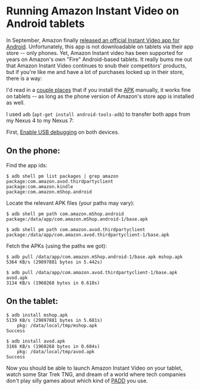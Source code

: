 # Running Amazon Instant Video on Android tablets

In September, Amazon finally [released an official Instant Video app for Android](http://www.androidpolice.com/2014/09/09/breaking-amazon-updates-its-app-to-5-0-with-access-to-entire-digital-catalog-instant-video-app/). Unfortunately, this app is not downloadable on tablets via their app store -- only phones. Yet, Amazon Instant video has been supported for years on Amazon's own "Fire" Android-based tablets. It really bums me out that Amazon Instant Video continues to snub their competitors' products, but if you're like me and have a lot of purchases locked up in their store, there is a way:

I'd read in a [couple places](http://www.teleread.com/amazon/amazon-finally-launches-instant-video-android-app/#comment-1373400) that if you install the [APK](http://en.wikipedia.org/wiki/Android_application_package) manually, it works fine on tablets -- as long as the phone version of Amazon's store app is installed as well.

I used `adb` (`apt-get install android-tools-adb`) to transfer both apps from my Nexus 4 to my Nexus 7:

First, [Enable USB debugging](http://developer.android.com/tools/device.html#device-developer-options) on both devices.

## On the phone:

Find the app ids:

    $ adb shell pm list packages | grep amazon
    package:com.amazon.avod.thirdpartyclient
    package:com.amazon.kindle
    package:com.amazon.mShop.android

Locate the relevant APK files (your paths may vary):

    $ adb shell pm path com.amazon.mShop.android
    package:/data/app/com.amazon.mShop.android-1/base.apk

    $ adb shell pm path com.amazon.avod.thirdpartyclient
    package:/data/app/com.amazon.avod.thirdpartyclient-1/base.apk

Fetch the APKs (using the paths we got):

    $ adb pull /data/app/com.amazon.mShop.android-1/base.apk mshop.apk
    5364 KB/s (29897881 bytes in 5.442s)

    $ adb pull /data/app/com.amazon.avod.thirdpartyclient-1/base.apk avod.apk
    3134 KB/s (1960268 bytes in 0.610s)

## On the tablet:

    $ adb install mshop.apk
    5139 KB/s (29897881 bytes in 5.681s)
        pkg: /data/local/tmp/mshop.apk
    Success

    $ adb install avod.apk
    3166 KB/s (1960268 bytes in 0.604s)
        pkg: /data/local/tmp/avod.apk
    Success

Now you should be able to launch Amazon Instant Video on your tablet, watch some Star Trek TNG, and dream of a world where tech companies don't play silly games about which kind of [PADD](http://en.memory-alpha.org/wiki/PADD) you use.
